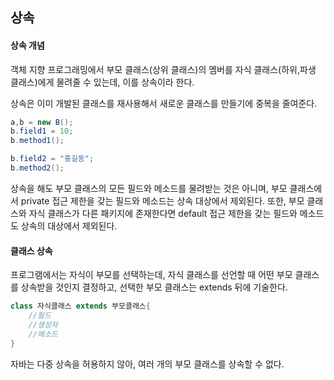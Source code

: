 ## 상속

#### 상속 개념

객체 지향 프로그래밍에서 부모 클래스(상위 클래스)의 멤버를 자식 클래스(하위,파생 클래스)에게 물려줄 수 있는데, 이를 상속이라 한다.

상속은 이미 개발된 클래스를 재사용해서 새로운 클래스를 만들기에 중복을 줄여준다.

```java
a,b = new B();
b.field1 = 10;
b.method1();

b.field2 = "홍길동";
b.method2();
```

상속을 해도 부모 클래스의 모든 필드와 메소드를 물려받는 것은 아니며, 부모 클래스에서 private 접근 제한을 갖는 필드와 메소드는 상속 대상에서 제외된다. 또한, 부모 클래스와 자식 클래스가 다른 패키지에 존재한다면 default 접근 제한을 갖는 필드와 메소드도 상속의 대상에서 제외된다.



#### 클래스 상속

프로그램에서는 자식이 부모를 선택하는데, 자식 클래스를 선언할 때 어떤 부모 클래스를 상속받을 것인지 결정하고, 선택한 부모 클래스는 extends 뒤에 기술한다.

```java
class 자식클래스 extends 부모클래스{
	//필드
    //생성자
    //메소드
}
```

자바는 다중 상속을 허용하지 않아, 여러 개의 부모 클래스를 상속할 수 없다.

